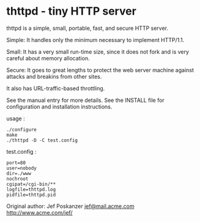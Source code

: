 # thttpd - tiny HTTP server

thttpd is a simple, small, portable, fast, and secure HTTP server.

Simple: It handles only the minimum necessary to implement HTTP/1.1.

Small: It has a very small run-time size, since it does not fork and is very
careful about memory allocation.

Secure: It goes to great lengths to protect the web server machine against
attacks and breakins from other sites.

It also has URL-traffic-based throttling.

See the manual entry for more details. See the INSTALL file for
configuration and installation instructions.

usage :

    ./configure 
    make
    ./thttpd -D -C test.config

test.config :
```
port=80
user=nobody
dir=./www
nochroot
cgipat=/cgi-bin/**
logfile=thttpd.log
pidfile=thttpd.pid
```

Original author:
    Jef Poskanzer  jef@mail.acme.com  http://www.acme.com/jef/
